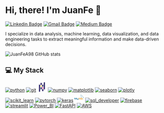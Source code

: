 # Hi, there! I'm JuanFe 👋
[![Linkedin Badge](https://img.shields.io/badge/-Juan_Felipe_Martinez-0072b1?style=flat&logo=Linkedin&logoColor=white)](https://www.linkedin.com/in/juanfe-martínez/  "Connect on LinkedIn") [![Gmail Badge](https://img.shields.io/badge/-jmartinezbernal02@gmail.com-c14438?style=flat&logo=Gmail&logoColor=white)](mailto:jmartinezbernal02@gmail.com  "Connect via Email") [![Medium Badge](https://img.shields.io/badge/JuanFe_Martinez-12100E?style=for-the-badge&logo=medium&logoColor=white)](https://medium.com/@juanfe98  "Follow on Medium")

I specialize in data analysis, machine learning, data visualization, and data engineering tasks to extract meaningful information and make data-driven decisions.

![JuanFeA98 GitHub stats](https://github-readme-stats.vercel.app/api?username=juanfea98&theme=dark&hide=contribs,prs&show_icons=True)

## 💻 My Stack


  
[<img src="https://banner2.cleanpng.com/20180806/fv/kisspng-python-scalable-vector-graphics-logo-javascript-cl-coderpete-game-development-5b6819307ca155.2506144815335488485105.jpg" alt="python" width="30" height="30"/>](https://github.com/JuanFeA98/Python) [<img src="https://www.vectorlogo.zone/logos/git-scm/git-scm-icon.svg" alt="git" width="30" height="30"/>](https://github.com/JuanFeA98) [<img src="https://raw.githubusercontent.com/devicons/devicon/2ae2a900d2f041da66e950e4d48052658d850630/icons/pandas/pandas-original.svg" alt="pandas" width="30" height="30"/>](https://github.com/JuanFeA98) [<img src="https://cdn.worldvectorlogo.com/logos/numpy-1.svg" alt="numpy" width="30" height="25"/>](https://github.com/JuanFeA98) [<img src="https://matplotlib.org/_static/images/documentation.svg" alt="matplotlib" width="30" height="30"/>](https://github.com/JuanFeA98/Data_Visualization) [<img src="https://seaborn.pydata.org/_images/logo-mark-lightbg.svg" alt="seaborn" width="30" height="30"/>](https://github.com/JuanFeA98/Data_Visualization) [<img src="https://avatars.githubusercontent.com/u/5997976?v=4" alt="plotly" width="30" height="30"/>](https://github.com/JuanFeA98/Data_Visualization) [<img src="https://upload.wikimedia.org/wikipedia/commons/0/05/Scikit_learn_logo_small.svg" alt="scikit_learn" width="30" height="30"/>](https://github.com/JuanFeA98/MachineLearning) [<img src="https://www.vectorlogo.zone/logos/pytorch/pytorch-icon.svg" alt="pytorch" width="30" height="30"/>](https://github.com/JuanFeA98/Deep_Learning-Pytorch) [<img src="https://upload.wikimedia.org/wikipedia/commons/thumb/a/ae/Keras_logo.svg/2048px-Keras_logo.svg.png" alt="keras" width="30" height="30"/>](https://github.com/JuanFeA98/Deep_Learning) [<img src="https://raw.githubusercontent.com/devicons/devicon/master/icons/mysql/mysql-original-wordmark.svg" alt="mysql" width="30" height="30"/>](https://github.com/JuanFeA98) [<img src="https://upload.wikimedia.org/wikipedia/en/6/68/Oracle_SQL_Developer_logo.svg" alt="sql_developer" width="30" height="30"/>](https://github.com/JuanFeA98) [<img src="https://upload.wikimedia.org/wikipedia/commons/thumb/c/cf/Firebase_icon.svg/2048px-Firebase_icon.svg.png" alt="firebase" width="30" height="30"/>](https://github.com/JuanFeA98/Firebase-Python) [<img src="https://seeklogo.com/images/S/streamlit-logo-1A3B208AE4-seeklogo.com.png" alt="streamlit" width="30" height="25"/>](https://github.com/JuanFeA98/Streamlit) [<img src="https://1000logos.net/wp-content/uploads/2022/08/Microsoft-Power-BI-Logo.png" alt="Power_BI" width="55" height="30"/>](https://github.com/JuanFeA98) [<img src="https://cdn.worldvectorlogo.com/logos/fastapi.svg" alt="FastAPI" width="30" height="30"/>](https://github.com/JuanFeA98/Backend-FastAPI) [<img src="https://upload.wikimedia.org/wikipedia/commons/thumb/5/5c/AWS_Simple_Icons_AWS_Cloud.svg/1024px-AWS_Simple_Icons_AWS_Cloud.svg.png" alt="AWS" width="50" height="30"/>](https://github.com/JuanFeA98)

